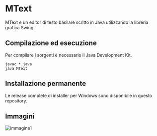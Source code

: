 # MText

MText è un editor di testo basilare scritto in Java utilizzando la libreria grafica Swing.

## Compilazione ed esecuzione

Per compilare i sorgenti è necessario il Java Development Kit.

    javac *.java  
    java MText

## Installazione permanente

Le release complete di installer per Windows sono disponibile in questo repository.

## Immagini

![immagine1](https://i.ibb.co/0GXnmgD/mtext.jpg)
